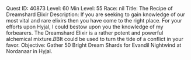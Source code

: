 Quest ID: 40873
Level: 60
Min Level: 55
Race: nil
Title: The Recipe of Dreamshard Elixir
Description: If you are seeking to gain knowledge of our most vital and rare elixirs then you have come to the right place. For your efforts upon Hyjal, I could bestow upon you the knowledge of my forbearers. The Dreamshard Elixir is a rather potent and powerful alchemical mixture.$B$BIt could be used to turn the tide of a conflict in your favor.
Objective: Gather 50 Bright Dream Shards for Evandil Nightwind at Nordanaar in Hyjal.
